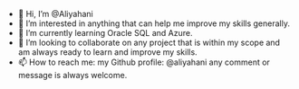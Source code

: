 - 👋 Hi, I’m @Aliyahani
- 👀 I’m interested in anything that can help me improve my skills generally.
- 🌱 I’m currently learning Oracle SQL and Azure.
- 💞️ I’m looking to collaborate on any project that is within my scope and am always ready to learn and improve my skills.
- 📫 How to reach me: my Github profile: @aliyahani any comment or message is always welcome.

<!---
Aliyahani/Aliyahani is a ✨ special ✨ repository because its `README.md` (this file) appears on your GitHub profile.
You can click the Preview link to take a look at your changes.
--->
